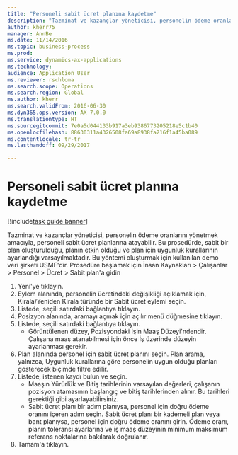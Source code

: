 ```yaml
--- 
title: "Personeli sabit ücret planına kaydetme"
description: "Tazminat ve kazançlar yöneticisi, personelin ödeme oranlarını yönetmek amacıyla, personeli sabit ücret planlarına atayabilir."
author: kherr75
manager: AnnBe
ms.date: 11/14/2016
ms.topic: business-process
ms.prod: 
ms.service: dynamics-ax-applications
ms.technology: 
audience: Application User
ms.reviewer: rschloma
ms.search.scope: Operations
ms.search.region: Global
ms.author: kherr
ms.search.validFrom: 2016-06-30
ms.dyn365.ops.version: AX 7.0.0
ms.translationtype: HT
ms.sourcegitcommit: 7e0a5d044133b917a3eb9386773205218e5c1b40
ms.openlocfilehash: 88630311a4326508fa69a8938fa216f1a45ba089
ms.contentlocale: tr-tr
ms.lasthandoff: 09/29/2017

---
```

# <a name="enroll-an-employee-in-a-fixed-compensation-plan"></a>Personeli sabit ücret planına kaydetme

[!include[task guide banner](../../includes/task-guide-banner.md)]

Tazminat ve kazançlar yöneticisi, personelin ödeme oranlarını yönetmek amacıyla, personeli sabit ücret planlarına atayabilir. Bu prosedürde, sabit bir plan oluşturulduğu, planın etkin olduğu ve plan için uygunluk kurallarının ayarlandığı varsayılmaktadır. Bu yöntemi oluşturmak için kullanılan demo veri şirketi USMF'dir. Prosedüre başlamak için İnsan Kaynakları > Çalışanlar > Personel > Ücret > Sabit plan'a gidin

1. Yeni'ye tıklayın.
2. Eylem alanında, personelin ücretindeki değişikliği açıklamak için, Kirala/Yeniden Kirala türünde bir Sabit ücret eylemi seçin.
3. Listede, seçili satırdaki bağlantıya tıklayın.
4. Posizyon alanında, aramayı açmak için açılır menü düğmesine tıklayın.
5. Listede, seçili satırdaki bağlantıya tıklayın.
    * Görüntülenen düzey, Pozisyondaki İşin Maaş Düzeyi'ndendir. Çalışana maaş atanabilmesi için önce İş üzerinde düzeyin ayarlanması gerekir.  
6. Plan alanında personel için sabit ücret planını seçin. Plan arama, yalnızca, Uygunluk kurallarına göre personelin uygun olduğu planları gösterecek biçimde filtre edilir.
7. Listede, istenen kaydı bulun ve seçin.
    * Maaşın Yürürlük ve Bitiş tarihlerinin varsayılan değerleri, çalışanın pozisyon atamasının başlangıç ve bitiş tarihlerinden alınır. Bu tarihleri gerektiği gibi ayarlayabilirsiniz.  
    * Sabit ücret planı bir adım planıysa, personel için doğru ödeme oranını içeren adım seçin. Sabit ücret planı bir kademeli plan veya bant planıysa, personel için doğru ödeme oranını girin. Ödeme oranı, planın toleransı ayarlarına ve iş maaş düzeyinin minimum maksimum referans noktalarına bakılarak doğrulanır.  
8. Tamam'a tıklayın.


